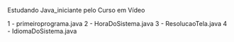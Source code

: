 Estudando Java_iniciante pelo Curso em Vídeo

1 - primeiroprograma.java
2 - HoraDoSistema.java
3 - ResolucaoTela.java
4 - IdiomaDoSistema.java



